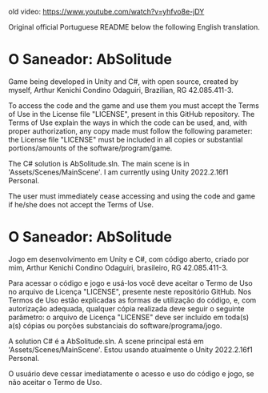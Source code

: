 old video: https://www.youtube.com/watch?v=yhfvo8e-jDY

Original official Portuguese README below the following English translation.

# O Saneador: AbSolitude
Game being developed in Unity and C#, with open source, created by myself, Arthur Kenichi Condino Odaguiri, Brazilian, RG 42.085.411-3.

To access the code and the game and use them you must accept the Terms of Use in the License file "LICENSE", present in this GitHub repository. The Terms of Use explain the ways in which the code can be used, and, with proper authorization, any copy made must follow the following parameter: the License file "LICENSE" must be included in all copies or substantial portions/amounts of the software/program/game.

The C# solution is AbSolitude.sln. The main scene is in 'Assets/Scenes/MainScene'. I am currently using Unity 2022.2.16f1 Personal.

The user must immediately cease accessing and using the code and game if he/she does not accept the Terms of Use.

# O Saneador: AbSolitude
Jogo em desenvolvimento em Unity e C#, com código aberto, criado por mim, Arthur Kenichi Condino Odaguiri, brasileiro, RG 42.085.411-3.

Para acessar o código e jogo e usá-los você deve aceitar o Termo de Uso no arquivo de Licença "LICENSE", presente neste repositório GitHub. Nos Termos de Uso estão explicadas as formas de utilização do código, e, com autorização adequada, qualquer cópia realizada deve seguir o seguinte parâmetro: o arquivo de Licença "LICENSE" deve ser incluído em toda(s) a(s) cópias ou porções substanciais do software/programa/jogo.

A solution C# é a AbSolitude.sln. A scene principal está em 'Assets/Scenes/MainScene'. Estou usando atualmente o Unity 2022.2.16f1 Personal.
 
O usuário deve cessar imediatamente o acesso e uso do código e jogo, se não aceitar o Termo de Uso.
